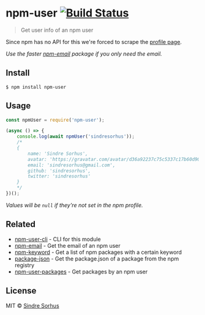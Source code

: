 # npm-user [![Build Status](https://travis-ci.org/sindresorhus/npm-user.svg?branch=master)](https://travis-ci.org/sindresorhus/npm-user)

> Get user info of an npm user

Since npm has no API for this we're forced to scrape the [profile page](https://www.npmjs.com/~sindresorhus).

*Use the faster [npm-email](https://github.com/sindresorhus/npm-email) package if you only need the email.*


## Install

```
$ npm install npm-user
```


## Usage

```js
const npmUser = require('npm-user');

(async () => {
	console.log(await npmUser('sindresorhus'));
	/*
	{
		name: 'Sindre Sorhus',
		avatar: 'https://gravatar.com/avatar/d36a92237c75c5337c17b60d90686bf9?size=496',
		email: 'sindresorhus@gmail.com',
		github: 'sindresorhus',
		twitter: 'sindresorhus'
	}
	*/
})();
```

*Values will be `null` if they're not set in the npm profile.*


## Related

- [npm-user-cli](https://github.com/sindresorhus/npm-user-cli) - CLI for this module
- [npm-email](https://github.com/sindresorhus/npm-email) - Get the email of an npm user
- [npm-keyword](https://github.com/sindresorhus/npm-keyword) - Get a list of npm packages with a certain keyword
- [package-json](https://github.com/sindresorhus/package-json) - Get the package.json of a package from the npm registry
- [npm-user-packages](https://github.com/kevva/npm-user-packages) - Get packages by an npm user


## License

MIT © [Sindre Sorhus](https://sindresorhus.com)
